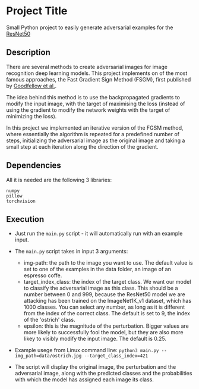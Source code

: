 # Project Title

Small Python project to easily generate adversarial examples for the [ResNet50](https://arxiv.org/pdf/1512.03385.pdf)

## Description

There are several methods to create adversarial images for image recognition deep learning models. This project implements on of the most famous approaches, the Fast Gradient Sign Method (FSGM), first published by [Goodfellow et al.](https://arxiv.org/abs/1412.6572).

The idea behind this method is to use the backpropagated gradients to modify the input image, with the target of maximising the loss (instead of using the gradient to modify the network weights with the target of minimizing the loss).

In this project we implemented an iterative version of the FGSM method, where essentially the algorithm is repeated for a predefined number of steps, initializing the adversarial image as the original image and taking a small step at each iteration along the direction of the gradient.

## Dependencies

All it is needed are the following 3 libraries:

```
numpy 
pillow
torchvision
```

## Execution

* Just run the ```main.py``` script - it will automatically run with an example input.

* The ```main.py``` script takes in input 3 arguments:
    * img-path: the path to the image you want to use. The default value is set to one of the examples in the data folder, an image of an espresso coffe. 
    * target_index_class: the index of the target class. We want our model to classify the adversarial image as this class. This should be a number between 0 and 999, because the ResNet50 model we are attacking has been trained on the ImageNet1K_v1 dataset, which has 1000 classes. You can select any number, as long as it is different from the index of the correct class. The default is set to 9, the index of the 'ostrich' class.
    * epsilon: this is the magnitude of the perturbation. Bigger values are more likely to successfully fool the model, but they are also more likey to visibly modify the input image. The default is 0.25.

* Example usege from Linux command line:
```python3 main.py --img_path=data/ostrich.jpg --target_class_index=421```

* The script will display the original image, the perturbation and the adversarial image, along with the predicted classes and the probabilities with which the model has assigned each image its class.
